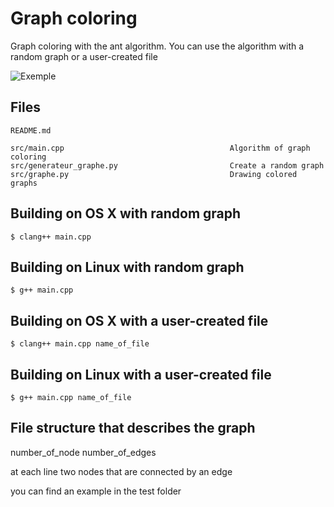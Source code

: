 # Graph coloring

Graph coloring with the ant algorithm. You can use the algorithm with a random graph or a user-created file


<img src="https://raw.githubusercontent.com/S12P/graph_coloring/master/res/Figure_1.png" title="Exemple" />


Files
-----
    README.md
    
    src/main.cpp                                     Algorithm of graph coloring
    src/generateur_graphe.py                         Create a random graph
    src/graphe.py                                    Drawing colored graphs
    
Building on OS X with random graph
----------------
    
    $ clang++ main.cpp
    
    
Building on Linux with random graph
-----------------
    
    $ g++ main.cpp
    
Building on OS X with a user-created file
----------------
    
    $ clang++ main.cpp name_of_file
    
    
Building on Linux with a user-created file
-----------------
    
    $ g++ main.cpp name_of_file

File structure that describes the graph
-----------------
number_of_node  number_of_edges

at each line two nodes that are connected by an edge


you can find an example in the test folder
